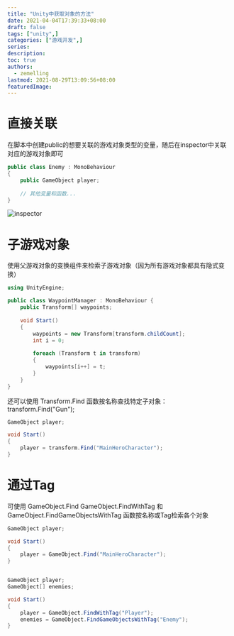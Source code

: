 ```yaml
---
title: "Unity中获取对象的方法"
date: 2021-04-04T17:39:33+08:00
draft: false
tags: ["unity",]
categories: ["游戏开发",]
series:
description:
toc: true
authors:
  - zemelling
lastmod: 2021-08-29T13:09:56+08:00
featuredImage:
---
```


# 直接关联
  在脚本中创建public的想要关联的游戏对象类型的变量，随后在inspector中关联对应的游戏对象即可
```c#
public class Enemy : MonoBehaviour
{
    public GameObject player;
    
    // 其他变量和函数...
}
```
![inspector](https://docs.unity.cn/cn/2020.1/uploads/Main/GameObjectPublicVar.png)
# 子游戏对象
使用父游戏对象的变换组件来检索子游戏对象（因为所有游戏对象都具有隐式变换）
```C#
using UnityEngine;

public class WaypointManager : MonoBehaviour {
    public Transform[] waypoints;
    
    void Start() 
    {
        waypoints = new Transform[transform.childCount];
        int i = 0;
        
        foreach (Transform t in transform)
        {
            waypoints[i++] = t;
        }
    }
}
```
还可以使用 Transform.Find 函数按名称查找特定子对象： transform.Find("Gun");

```c#
GameObject player;

void Start() 
{
    player = transform.Find("MainHeroCharacter");
}
```

# 通过Tag
可使用 GameObject.Find  GameObject.FindWithTag 和 GameObject.FindGameObjectsWithTag  函数按名称或Tag检索各个对象

```c#
GameObject player;

void Start() 
{
    player = GameObject.Find("MainHeroCharacter");
}
```

```C#

GameObject player;
GameObject[] enemies;

void Start() 
{
    player = GameObject.FindWithTag("Player");
    enemies = GameObject.FindGameObjectsWithTag("Enemy");
}
```
